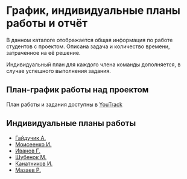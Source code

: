 # График, индивидуальные планы работы и отчёт

В данном каталоге отображается общая информация по работе студентов с проектом. Описана задача и количество времени, затраченное на её решение.

Индивидуальный план для каждого члена команды дополняется, в случае успешного выполнения задания.

## План-график работы над проектом

План работы и задания доступны в [YouTrack](https://maskindeleru.myjetbrains.com/ "YouTrack")

## Индивидуальные планы работы

- [Гайдучик А.](gaiduchik.md)
- [Моисеенко И.](moiseenko.md)
- [Иванов Г.](ivanov.md)
- [Шубенок М.](shubenok.md)
- [Канатников И.](kanat.md)
- [Мазаев Р.](mazaev.md)


<!-- ## Отчёт

Также в эту папку нужно будет поместить итоговый отчёт о проекте, когда он будет готов. -->
